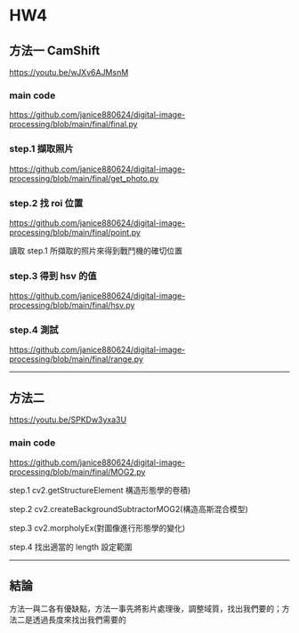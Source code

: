 # HW4
## 方法一 CamShift

https://youtu.be/wJXv6AJMsnM

### main code
https://github.com/janice880624/digital-image-processing/blob/main/final/final.py

### step.1 擷取照片
https://github.com/janice880624/digital-image-processing/blob/main/final/get_photo.py

### step.2 找 roi 位置
https://github.com/janice880624/digital-image-processing/blob/main/final/point.py

讀取 step.1 所擷取的照片來得到戰鬥機的確切位置

### step.3 得到 hsv 的值
https://github.com/janice880624/digital-image-processing/blob/main/final/hsv.py

### step.4 測試
https://github.com/janice880624/digital-image-processing/blob/main/final/range.py

---

## 方法二

https://youtu.be/SPKDw3yxa3U

### main code
https://github.com/janice880624/digital-image-processing/blob/main/final/MOG2.py

step.1 cv2.getStructureElement 構造形態學的卷積) 

step.2 cv2.createBackgroundSubtractorMOG2(構造高斯混合模型) 

step.3 cv2.morpholyEx(對圖像進行形態學的變化)

step.4 找出適當的 length 設定範圍

---

## 結論
方法一與二各有優缺點，方法一事先將影片處理後，調整域質，找出我們要的；方法二是透過長度來找出我們需要的